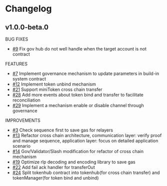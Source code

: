 # Changelog

## v1.0.0-beta.0

BUG FIXES
* [\#9](https://github.com/bnb-chain/bsc-genesis-contract/pull/9) Fix gov hub do not well handle when the target account is not contract

FEATURES
* [\#7](https://github.com/bnb-chain/bsc-genesis-contract/pull/7) Implement governance mechanism to update parameters in build-in system contract
* [\#12](https://github.com/bnb-chain/bsc-genesis-contract/pull/12) Implement token unbind mechanism
* [\#21](https://github.com/bnb-chain/bsc-genesis-contract/pull/21) Support miniToken cross chain transfer
* [\#28](https://github.com/bnb-chain/bsc-genesis-contract/pull/28) Add more events about token bind and transfer to facilitate reconciliation
* [\#29](https://github.com/bnb-chain/bsc-genesis-contract/pull/29) Implement a mechanism enable or disable channel through governance

IMPROVEMENTS
* [\#3](https://github.com/bnb-chain/bsc-genesis-contract/pull/3) Check sequence first to save gas for relayers
* [\#13](https://github.com/bnb-chain/bsc-genesis-contract/pull/13) Refactor cross chain architecture, communication layer: verify proof and manage sequence, application layer: focus on detailed application scenario
* [\#14](https://github.com/bnb-chain/bsc-genesis-contract/pull/14) Gov/Validator/Slash modification for refactor of cross chain mechanism
* [\#19](https://github.com/bnb-chain/bsc-genesis-contract/pull/19) Optimize rlp decoding and encoding library to save gas
* [\#22](https://github.com/bnb-chain/bsc-genesis-contract/pull/22) Add fail ack handler for transferOut
* [\#24](https://github.com/bnb-chain/bsc-genesis-contract/pull/24) Split tokenhub contract into tokenhub(for cross chain transfer) and tokenManager(for token bind and unbind)

